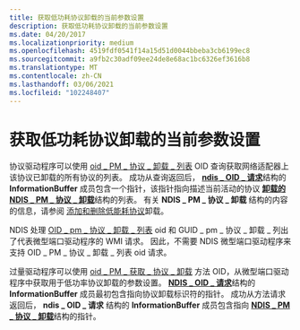 ```yaml
---
title: 获取低功耗协议卸载的当前参数设置
description: 获取低功耗协议卸载的当前参数设置
ms.date: 04/20/2017
ms.localizationpriority: medium
ms.openlocfilehash: 4519fdf0541f14a15d51d0044bbeba3cb6199ec8
ms.sourcegitcommit: a9fb2c30adf09ee24de8e68ac1bc6326ef3616b8
ms.translationtype: MT
ms.contentlocale: zh-CN
ms.lasthandoff: 03/06/2021
ms.locfileid: "102248407"
---
```

# <a name="obtaining-the-current-parameter-settings-of-low-power-protocol-offloads"></a>获取低功耗协议卸载的当前参数设置





协议驱动程序可以使用 [oid \_ PM \_ 协议 \_ 卸载 \_ 列表](./oid-pm-protocol-offload-list.md) OID 查询获取网络适配器上该协议已卸载的所有协议的列表。 成功从查询返回后， [**ndis \_ OID \_ 请求**](/windows-hardware/drivers/ddi/oidrequest/ns-oidrequest-ndis_oid_request)结构的 **InformationBuffer** 成员包含一个指针，该指针指向描述当前活动的协议 [**卸载的 NDIS \_ PM \_ 协议 \_ 卸载**](/windows-hardware/drivers/ddi/ntddndis/ns-ntddndis-_ndis_pm_protocol_offload)结构的列表。 有关 **NDIS \_ PM \_ 协议 \_ 卸载** 结构的内容的信息，请参阅 [添加和删除低能耗协议](adding-and-deleting-low-power-protocol-offloads.md)卸载。

NDIS 处理 [OID \_ pm \_ 协议 \_ 卸载 \_ 列表](./oid-pm-protocol-offload-list.md) oid 和 GUID \_ pm \_ 协议 \_ 卸载 \_ 列出了代表微型端口驱动程序的 WMI 请求。 因此，不需要 NDIS 微型端口驱动程序来支持 OID \_ PM \_ 协议 \_ 卸载 \_ 列表 oid 请求。

过量驱动程序可以使用 [oid \_ PM \_ 获取 \_ 协议 \_ 卸载](./oid-pm-get-protocol-offload.md) 方法 OID，从微型端口驱动程序中获取用于低功率协议卸载的参数设置。 [**NDIS \_ OID \_ 请求**](/windows-hardware/drivers/ddi/oidrequest/ns-oidrequest-ndis_oid_request)结构的 **InformationBuffer** 成员最初包含指向协议卸载标识符的指针。 成功从方法请求返回后， **ndis \_ OID \_ 请求** 结构的 **InformationBuffer** 成员包含指向 [**NDIS \_ PM \_ 协议 \_ 卸载**](/windows-hardware/drivers/ddi/ntddndis/ns-ntddndis-_ndis_pm_protocol_offload)结构的指针。

 

